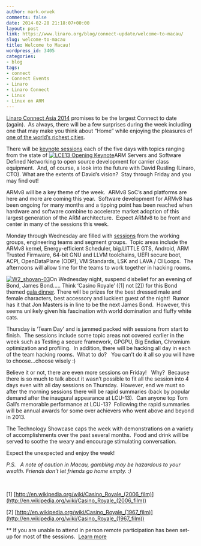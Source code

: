 ```yaml
---
author: mark.orvek
comments: false
date: 2014-02-28 21:18:07+00:00
layout: post
link: https://www.linaro.org/blog/connect-update/welcome-to-macau/
slug: welcome-to-macau
title: Welcome to Macau!
wordpress_id: 3405
categories:
- blog
tags:
- connect
- Connect Events
- Linaro
- Linaro Connect
- Linux
- Linux on ARM
---
```


[Linaro Connect Asia 2014](http://www.linaro.org/connect-lca14) promises to be the largest Connect to date (again).  As always, there will be a few surprises during the week including one that may make you think about “Home” while enjoying the pleasures of [one of the world’s richest cities](http://en.wikipedia.org/wiki/Macau).




There will be [keynote sessions](http://www.linaro.org/connect-lca14/schedule/keynote-speakers-at-lca14) each of the five days with topics ranging from the state of [![LCE13 Opening Keynote](http://www.linaro.org/linaro-blog/wp-content/uploads/2014/02/LCE13-Opening-Keynote-150x150.jpg)](http://www.linaro.org/linaro-blog/wp-content/uploads/2014/02/LCE13-Opening-Keynote.jpg)ARM Servers and Software Defined Networking to open source development for carrier class equipment.  And, of course, a look into the future with David Rusling (Linaro, CTO). What are the extents of David’s vision?  Stay through Friday and you may find out!




ARMv8 will be a key theme of the week.  ARMv8 SoC’s and platforms are here and more are coming this year.  Software development for ARMv8 has been ongoing for many months and a tipping point has been reached when hardware and software combine to accelerate market adoption of this largest generation of the ARM architecture.  Expect ARMv8 to be front and center in many of the sessions this week.




Monday through Wednesday are filled with [sessions](http://lca-14.zerista.com/) from the working groups, engineering teams and segment groups.  Topic areas include the ARMv8 kernel, Energy-efficient Scheduler, big.LITTLE GTS, Android, ARM Trusted Firmware, 64-bit GNU and LLVM toolchains, UEFI secure boot, ACPI, OpenDataPlane (ODP), VM Standards, LSK and LAVA / CI Loops.  The afternoons will allow time for the teams to work together in hacking rooms.




[![W2_shovan-03](http://www.linaro.org/linaro-blog/wp-content/uploads/2014/02/W2_shovan-03-150x150.png)](http://www.linaro.org/linaro-blog/wp-content/uploads/2014/02/W2_shovan-03.png)On Wednesday night, suspend disbelief for an evening of Bond, James Bond..... Think ‘Casino Royale’ ([1] not [2]) for this Bond themed [gala dinner](http://www.linaro.org/connect-lca14/socializing/gala-dinner). There will be prizes for the best dressed male and female characters, best accessory and luckiest guest of the night!  Rumor has it that Jon Masters is in line to be the next James Bond.  However, this seems unlikely given his fascination with world domination and fluffy white cats.




Thursday is ‘Team Day’ and is jammed packed with sessions from start to finish.  The sessions include some topic areas not covered earlier in the week such as Testing a secure framework, GPGPU, Big Endian, Chromium optimization and profiling.  In addition, there will be hacking all day in each of the team hacking rooms.  What to do?   You can’t do it all so you will have to choose...choose wisely :)




Believe it or not, there are even more sessions on Friday!   Why?  Because there is so much to talk about it wasn’t possible to fit all the session into 4 days even with all day sessions on Thursday.  However, end we must so after the morning sessions there will be rapid summaries (back by popular demand after the inaugural appearance at LCU-13).  Can anyone top Tom Gall’s memorable performance at LCU-13?  Following the rapid summaries will be annual awards for some over achievers who went above and beyond in 2013.




The Technology Showcase caps the week with demonstrations on a variety of accomplishments over the past several months.  Food and drink will be served to soothe the weary and encourage stimulating conversation.


Expect the unexpected and enjoy the week!

_P.S.   A note of caution in Macau, gambling may be hazardous to your wealth.
Friends don’t let friends go home empty. :)_

 

[1] [http://en.wikipedia.org/wiki/Casino_Royale_(2006_film)](http://en.wikipedia.org/wiki/Casino_Royale_(2006_film))

[2] [http://en.wikipedia.org/wiki/Casino_Royale_(1967_film)](http://en.wikipedia.org/wiki/Casino_Royale_(1967_film))

** If you are unable to attend in person remote participation has been set-up for most of the sessions.  [Learn more](http://www.linaro.org/connect-lca14/schedule/remote-participation)
